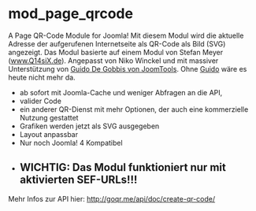 # mod_page_qrcode
A Page QR-Code Module for Joomla!
Mit diesem Modul wird die aktuelle Adresse der aufgerufenen Internetseite als QR-Code als Bild (SVG) angezeigt.
Das Modul basierte auf einem Modul von Stefan Meyer (www.Q14siX.de). Angepasst von Niko Winckel und mit massiver Unterstützung von [Guido De Gobbis von JoomTools](https://github.com/joomtools). Ohne [Guido](https://github.com/degobbis) wäre es heute nicht mehr da.
* ab sofort mit Joomla-Cache und weniger Abfragen an die API,
* valider Code
* ein anderer QR-Dienst mit mehr Optionen, der auch eine kommerzielle Nutzung gestattet
* Grafiken werden jetzt als SVG ausgegeben
* Layout anpassbar
* Nur noch Joomla! 4 Kompatibel
* ## WICHTIG: Das Modul funktioniert nur mit aktivierten SEF-URLs!!! ##

Mehr Infos zur API hier: http://goqr.me/api/doc/create-qr-code/
